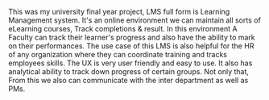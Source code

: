 This was my university final year project, LMS full form is Learning Management system. It's an online environment we can maintain all sorts of eLearning courses, Track completions & result. In this environment A Faculty can track their learner's progress and also have the ability to mark on their performances. The use case of this LMS is also helpful for the HR of any organization where they can coordinate training and tracks employees skills. The UX is very user friendly and easy to use. It also has analytical ability to track down progress of certain groups. Not only that, From this we also can communicate with the inter department as well as PMs.
